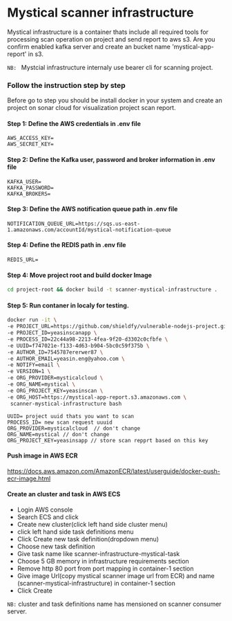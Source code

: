 # Mystical scanner infrastructure

Mystical infrastructure is a container thats include all required tools for processing scan operation on project and send report to aws s3. Are you confirm enabled kafka server and create an bucket name 'mystical-app-report' in s3.

`NB: ` Mystcial infrastructure internaly use bearer cli for scanning project.

### Follow the instruction step by step
Before go to step you should be install docker in your system and create an project on sonar cloud for visualization project scan report.


#### Step 1: Define the AWS credentials in .env file
```
AWS_ACCESS_KEY=
AWS_SECRET_KEY=
```

#### Step 2: Define the Kafka user, password and broker information in .env file
```
KAFKA_USER=
KAFKA_PASSWORD=
KAFKA_BROKERS=
```

#### Step 3: Define the AWS notification queue path in .env file
```
NOTIFICATION_QUEUE_URL=https://sqs.us-east-1.amazonaws.com/accountId/mystical-notification-queue
```

#### Step 4: Define the REDIS path in .env file
```
REDIS_URL=
```

#### Step 4: Move project root and build docker Image
```sh
cd project-root && docker build -t scanner-mystical-infrastructure .
```

#### Step 5: Run contaner in localy for testing.
```sh
docker run -it \
-e PROJECT_URL=https://github.com/shieldfy/vulnerable-nodejs-project.git \
-e PROJECT_ID=yeasinscanapp \
-e PROCESS_ID=22c44a98-2213-4fea-9f20-d3302c0cfbfe \
-e UUID=f747021e-f133-4d63-b904-5bc0c59f375b \
-e AUTHOR_ID=7545787ererwer87 \
-e AUTHOR_EMAIL=yeasin.eng@yahoo.com \
-e NOTIFY=email \
-e VERSION=1 \
-e ORG_PROVIDER=mysticalcloud \
-e ORG_NAME=mystical \
-e ORG_PROJECT_KEY=yeasinscan \
-e ORG_HOST=https://mystical-app-report.s3.amazonaws.com \
 scanner-mystical-infrastructure bash
```

```
UUID= project uuid thats you want to scan
PROCESS_ID= new scan request uuuid
ORG_PROVIDER=mysticalcloud  // don't change
ORG_NAME=mystical // don't change
ORG_PROJECT_KEY=yeasinsapp // store scan repprt based on this key

```

#### Push image in AWS ECR
https://docs.aws.amazon.com/AmazonECR/latest/userguide/docker-push-ecr-image.html

#### Create an cluster and task in AWS ECS
- Login AWS console
- Search ECS and click
- Create new cluster(click left hand side cluster menu)
- click left hand side task definitions menu
- Click Create new task definition(dropdown menu)
- Choose new task definition
- Give task name like scanner-infrastructure-mystical-task
- Choose 5 GB memory in infrastructure requirements section
- Remove http 80 port from port mapping in container-1 section
- Give image Url(copy mystical scanner image url from ECR) and name    (scanner-mystical-infrastructure) in container-1 section
- Click Create

`NB:` cluster and task definitions name has mensioned on scanner consumer server.